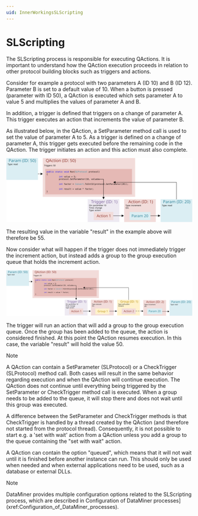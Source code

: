 ```yaml
---
uid: InnerWorkingsSLScripting
---
```


# SLScripting

The SLScripting process is responsible for executing QActions. It is important to understand how the QAction execution proceeds in relation to other protocol building blocks such as triggers and actions.

Consider for example a protocol with two parameters A (ID 10) and B (ID 12). Parameter B is set to a default value of 10. When a button is pressed (parameter with ID 50), a QAction is executed which sets parameter A to value 5 and multiplies the values of parameter A and B.

In addition, a trigger is defined that triggers on a change of parameter A. This trigger executes an action that increments the value of parameter B.

As illustrated below, in the QAction, a SetParameter method call is used to set the value of parameter A to 5. As a trigger is defined on a change of parameter A, this trigger gets executed before the remaining code in the QAction. The trigger initiates an action and this action must also complete.

![alt text](../../images/SLScripting_example_QAction1.svg "QAction execution")

The resulting value in the variable "result" in the example above will therefore be 55.

Now consider what will happen if the trigger does not immediately trigger the increment action, but instead adds a group to the group execution queue that holds the increment action.

![alt text](../../images/SLScripting_example_QAction2.svg "QAction execution (continued)")

The trigger will run an action that will add a group to the group execution queue. Once the group has been added to the queue, the action is considered finished. At this point the QAction resumes execution. In this case, the variable "result" will hold the value 50.

> [!NOTE]
> A QAction can contain a SetParameter (SLProtocol) or a CheckTrigger (SLProtocol) method call. Both cases will result in the same behavior regarding execution and when the QAction will continue execution. The QAction does not continue until everything being triggered by the SetParameter or CheckTrigger method call is executed. When a group needs to be added to the queue, it will stop there and does not wait until this group was executed.

A difference between the SetParameter and CheckTrigger methods is that CheckTrigger is handled by a thread created by the QAction (and therefore not started from the protocol thread). Consequently, it is not possible to start e.g. a 'set with wait' action from a QAction unless you add a group to the queue containing the "set with wait" action.

A QAction can contain the option "queued", which means that it will not wait until it is finished before another instance can run. This should only be used when needed and when external applications need to be used, such as a database or external DLLs.

> [!NOTE]
> DataMiner provides multiple configuration options related to the SLScripting process, which are described in Configuration of DataMiner processes](xref:Configuration_of_DataMiner_processes).

